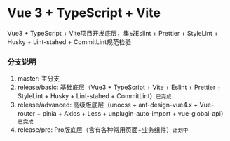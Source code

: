 # Vue 3 + TypeScript + Vite

Vue3 + TypeScript + Vite项目开发底层，集成Eslint + Prettier + StyleLint + Husky + Lint-stahed + CommitLint规范检验

### 分支说明

1. master: 主分支
2. release/basic: 基础底层（Vue3 + TypeScript + Vite + Eslint + Prettier + StyleLint + Husky + Lint-stahed + CommitLint）`已完成`
3. release/advanced: 高级版底层（unocss + ant-design-vue4.x + Vue-router + pinia + Axios + Less + unplugin-auto-import + vue-global-api）`已完成`
4. release/pro: Pro版底层（含有各种常用页面+业务组件）`计划中`
